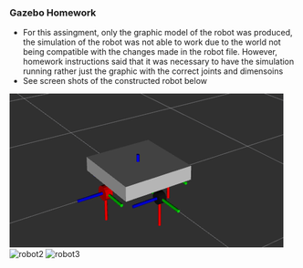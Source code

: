 ### Gazebo Homework
- For this assingment, only the graphic model of the robot was produced, the simulation of the robot was not able to work due to the world 
 not being compatible with the changes made in the robot file. However, homework instructions said that it was necessary to have the simulation running 
 rather just the graphic with the correct joints and dimensoins
- See screen shots of the constructed robot below 

 ![robot1](https://github.com/Dali918/senior_design_autonomous_vehicles/blob/main/gazebo_project/robot_1.png)
 ![robot2](/robot_2.png)
 ![robot3](/robot_3.png)


